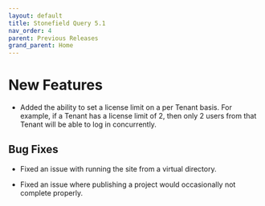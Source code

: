 ```yaml
---
layout: default
title: Stonefield Query 5.1
nav_order: 4
parent: Previous Releases
grand_parent: Home
---
```


# New Features

* Added the ability to set a license limit on a per Tenant basis. For example, if a Tenant has a license limit of 2, then only 2 users from that Tenant will be able to log in concurrently.

## Bug Fixes

* Fixed an issue with running the site from a virtual directory.

* Fixed an issue where publishing a project would occasionally not complete properly. 